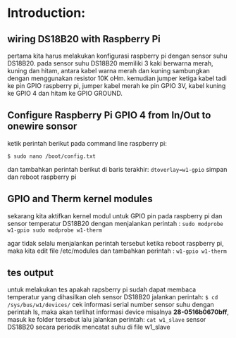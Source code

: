 # Introduction:
## wiring DS18B20 with Raspberry Pi
pertama kita harus melakukan konfigurasi raspberry pi dengan sensor suhu DS18B20. pada sensor suhu DS18B20 memiliki 3 kaki berwarna merah, kuning dan hitam, antara kabel warna merah dan kuning sambungkan dengan menggunakan resistor 10K oHm. kemudian jumper ketiga kabel tadi ke pin GPIO raspberry pi, jumper kabel merah ke pin GPIO 3V, kabel kuning ke GPIO 4 dan hitam ke GPIO GROUND.

## Configure Raspberry Pi GPIO 4 from In/Out to onewire sonsor
ketik perintah berikut pada command line raspberry pi:

`$ sudo nano /boot/config.txt`

dan tambahkan perintah berikut di baris terakhir:
`dtoverlay=w1-gpio`
simpan dan reboot raspberry pi 

## GPIO and Therm kernel modules
sekarang kita aktifkan kernel modul untuk GPIO pin pada raspberry pi dan sensor temperatur DS18B20 dengan menjalankan perintah :
`sudo modprobe w1-gpio
sudo modprobe w1-therm`

agar tidak selalu menjalankan perintah tersebut ketika reboot raspberry pi, maka kita edit file /etc/modules dan tambahkan perintah :
`w1-gpio
w1-therm`

## tes output 
untuk melakukan tes apakah rapsberry pi sudah dapat membaca temperatur yang dihasilkan oleh sensor DS18B20 jalankan perintah:
`$ cd /sys/bus/w1/devices/`
cek informasi serial number sensor suhu dengan perintah ls, maka akan terlihat informasi device misalnya **28-0516b0670bff**,  masuk ke folder tersebut lalu jalankan perintah:
`cat w1_slave`
sensor DS18B20 secara periodik mencatat suhu di file w1_slave
 
